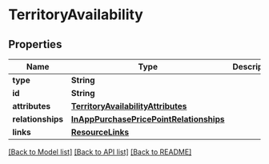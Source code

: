 # TerritoryAvailability

## Properties
Name | Type | Description | Notes
------------ | ------------- | ------------- | -------------
**type** | **String** |  | 
**id** | **String** |  | 
**attributes** | [**TerritoryAvailabilityAttributes**](TerritoryAvailabilityAttributes.md) |  | [optional] 
**relationships** | [**InAppPurchasePricePointRelationships**](InAppPurchasePricePointRelationships.md) |  | [optional] 
**links** | [**ResourceLinks**](ResourceLinks.md) |  | [optional] 

[[Back to Model list]](../README.md#documentation-for-models) [[Back to API list]](../README.md#documentation-for-api-endpoints) [[Back to README]](../README.md)


